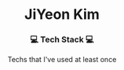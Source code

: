 <h1 align="center"> JiYeon Kim </h1>
<h3 align="center"> 💻  Tech Stack 💻</h3>

<p align="center"> Techs that I've used at least once </p>

<p align="center">
